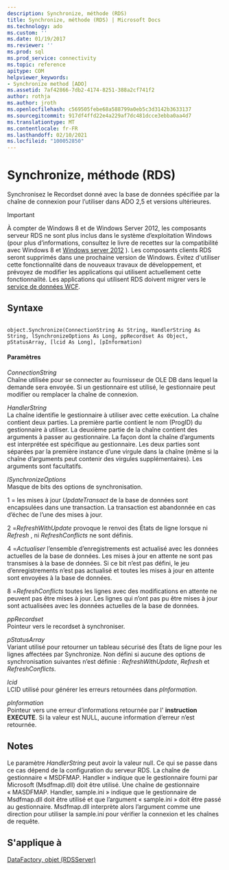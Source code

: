 ```yaml
---
description: Synchronize, méthode (RDS)
title: Synchronize, méthode (RDS) | Microsoft Docs
ms.technology: ado
ms.custom: ''
ms.date: 01/19/2017
ms.reviewer: ''
ms.prod: sql
ms.prod_service: connectivity
ms.topic: reference
apitype: COM
helpviewer_keywords:
- Synchronize method [ADO]
ms.assetid: 7af42866-7db2-4174-8251-388a2cf741f2
author: rothja
ms.author: jroth
ms.openlocfilehash: c569505febe68a588799a0eb5c3d3142b3633137
ms.sourcegitcommit: 917df4ffd22e4a229af7dc481dcce3ebba0aa4d7
ms.translationtype: MT
ms.contentlocale: fr-FR
ms.lasthandoff: 02/10/2021
ms.locfileid: "100052850"
---
```

# <a name="synchronize-method-rds"></a>Synchronize, méthode (RDS)
Synchronisez le Recordset donné avec la base de données spécifiée par la chaîne de connexion pour l’utiliser dans ADO 2,5 et versions ultérieures.  
  
> [!IMPORTANT]
>  À compter de Windows 8 et de Windows Server 2012, les composants serveur RDS ne sont plus inclus dans le système d’exploitation Windows (pour plus d’informations, consultez le livre de recettes sur la compatibilité avec Windows 8 et [Windows server 2012](https://www.microsoft.com/download/details.aspx?id=27416) ). Les composants clients RDS seront supprimés dans une prochaine version de Windows. Évitez d'utiliser cette fonctionnalité dans de nouveaux travaux de développement, et prévoyez de modifier les applications qui utilisent actuellement cette fonctionnalité. Les applications qui utilisent RDS doivent migrer vers le [service de données WCF](/dotnet/framework/wcf/).  
  
## <a name="syntax"></a>Syntaxe  
  
```  
  
object.Synchronize(ConnectionString As String, HandlerString As String, lSynchronizeOptions As Long, ppRecordset As Object, pStatusArray, [lcid As Long], [pInformation)  
```  
  
#### <a name="parameters"></a>Paramètres  
 *ConnectionString*  
 Chaîne utilisée pour se connecter au fournisseur de OLE DB dans lequel la demande sera envoyée. Si un gestionnaire est utilisé, le gestionnaire peut modifier ou remplacer la chaîne de connexion.  
  
 *HandlerString*  
 La chaîne identifie le gestionnaire à utiliser avec cette exécution. La chaîne contient deux parties. La première partie contient le nom (ProgID) du gestionnaire à utiliser. La deuxième partie de la chaîne contient des arguments à passer au gestionnaire. La façon dont la chaîne d’arguments est interprétée est spécifique au gestionnaire. Les deux parties sont séparées par la première instance d’une virgule dans la chaîne (même si la chaîne d’arguments peut contenir des virgules supplémentaires). Les arguments sont facultatifs.  
  
 *lSynchronizeOptions*  
 Masque de bits des options de synchronisation.  
  
 1 = les mises à jour *UpdateTransact* de la base de données sont encapsulées dans une transaction. La transaction est abandonnée en cas d’échec de l’une des mises à jour.  
  
 2 =*RefreshWithUpdate* provoque le renvoi des États de ligne lorsque ni *Refresh* , ni *RefreshConflicts* ne sont définis.  
  
 4 =*Actualiser* l’ensemble d’enregistrements est actualisé avec les données actuelles de la base de données. Les mises à jour en attente ne sont pas transmises à la base de données. Si ce bit n’est pas défini, le jeu d’enregistrements n’est pas actualisé et toutes les mises à jour en attente sont envoyées à la base de données.  
  
 8 =*RefreshConflicts* toutes les lignes avec des modifications en attente ne peuvent pas être mises à jour. Les lignes qui n’ont pas pu être mises à jour sont actualisées avec les données actuelles de la base de données.  
  
 *ppRecordset*  
 Pointeur vers le recordset à synchroniser.  
  
 *pStatusArray*  
 Variant utilisé pour retourner un tableau sécurisé des États de ligne pour les lignes affectées par Synchronize. Non défini si aucune des options de synchronisation suivantes n’est définie : *RefreshWithUpdate*, *Refresh* et *RefreshConflicts*.  
  
 *lcid*  
 LCID utilisé pour générer les erreurs retournées dans *pInformation*.  
  
 *pInformation*  
 Pointeur vers une erreur d’informations retournée par l' **instruction EXECUTE**. Si la valeur est NULL, aucune information d’erreur n’est retournée.  
  
## <a name="remarks"></a>Notes  
 Le paramètre *HandlerString* peut avoir la valeur null. Ce qui se passe dans ce cas dépend de la configuration du serveur RDS. La chaîne de gestionnaire « MSDFMAP. Handler » indique que le gestionnaire fourni par Microsoft (Msdfmap.dll) doit être utilisé. Une chaîne de gestionnaire « MASDFMAP. Handler, sample.ini » indique que le gestionnaire de Msdfmap.dll doit être utilisé et que l’argument « sample.ini » doit être passé au gestionnaire. Msdfmap.dll interprète alors l’argument comme une direction pour utiliser la sample.ini pour vérifier la connexion et les chaînes de requête.  
  
## <a name="applies-to"></a>S'applique à  
 [DataFactory, objet (RDSServer)](./datafactory-object-rdsserver.md)